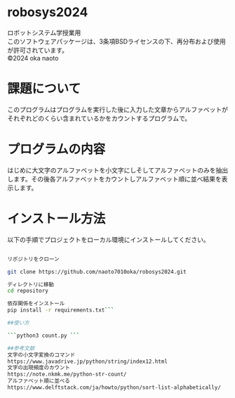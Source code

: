 # robosys2024
ロボットシステム学授業用  
このソフトウェアパッケージは、3条項BSDライセンスの下、再分布および使用が許可されています。  
 ©2024 oka naoto  
# 課題について  
このプログラムはプログラムを実行した後に入力した文章からアルファベットがそれぞれどのくらい含まれているかをカウントするプログラムで。  
# プログラムの内容  
はじめに大文字のアルファベットを小文字にしそしてアルファベットのみを抽出します。その後各アルファベットをカウントしアルファベット順に並べ結果を表示します。  
# インストール方法  
以下の手順でプロジェクトをローカル環境にインストールしてください。  

```bash  

リポジトリをクローン

git clone https://github.com/naoto7010oka/robosys2024.git

ディレクトリに移動
cd repository

依存関係をインストール
pip install -r requirements.txt```

##使い方

```python3 count.py ```

##参考文献
文字の小文字変換のコマンド
https://www.javadrive.jp/python/string/index12.html
文字の出現頻度のカウント
https://note.nkmk.me/python-str-count/
アルファベット順に並べる
https://www.delftstack.com/ja/howto/python/sort-list-alphabetically/
